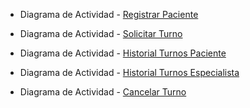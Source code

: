 + Diagrama de Actividad - [Registrar Paciente](https://drive.google.com/file/d/1E6xHr1baTu8PtoRGaiHRRN-4hmIgm27F/view?usp=sharing)

+ Diagrama de Actividad - [Solicitar Turno](https://drive.google.com/file/d/1Sd9XPWcAwYIQDrLi-URdW5bM7U3_GDx0/view?usp=sharing)

+ Diagrama de Actividad - [Historial Turnos Paciente](https://drive.google.com/file/d/1m2yFbHeNHwdqM35Ps1rQPeKU2RfrHIQs/view?usp=sharing)

+ Diagrama de Actividad - [Historial Turnos Especialista](https://drive.google.com/file/d/1fmGVa0GyJOotYdIHCWWI6y46CmObh4Yw/view?usp=sharing)

+ Diagrama de Actividad - [Cancelar Turno](https://drive.google.com/file/d/1E6xHr1baTu8PtoRGaiHRRN-4hmIgm27F/view?usp=sharing)

